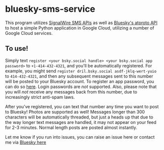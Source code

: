 # bluesky-sms-service
This program utilizes [SignalWire SMS APIs](https://developer.signalwire.com/technical-reference/) as well as [Bluesky's atproto API](https://atproto.com/docs) to host a simple Python application in Google Cloud, utilizing a number of Google Cloud services.

## To use!
Simply text `register <your bsky.social handle> <your bsky.social app password>` to `+1-414-432-4321`, and you'll be automatically registered. For example, you might send `register dril.bsky.social asdf-jklq-wert-yuio` to `414-432-4321`, and then any subsequent messages sent to this number will be posted to your Bluesky account. To register an app password, you can do so [here](https://bsky.app/settings/app-passwords). Login passwords are *not* supported. Also, please note that you will *not* receive any messages back from this number, due to increasingly strict anti-spam laws. 

After you've registered, you can text that number any time you want to post to Bluesky! Photos are supported as well! Messages longer than 300 characters will be automatically threaded, but just a heads up that due to the way longer text messages are handled, it may not appear on your feed for 2-3 minutes. Normal length posts are posted almost instantly. 

Let me know if you run into issues, you can raise an issue here or contact me via [Bluesky here](https://bsky.app/profile/assf.art)
